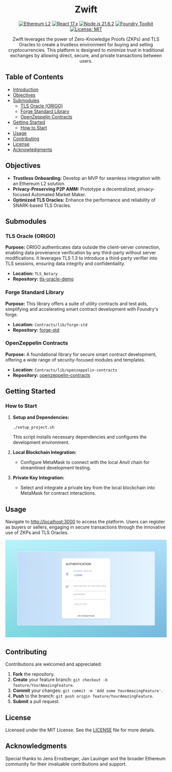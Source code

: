 <div align="center">
  
# Zwift

[![Ethereum L2](https://img.shields.io/badge/Ethereum-L2-brightgreen)](https://ethereum.org/)
[![React 17.x](https://img.shields.io/badge/React-17.x-61DAFB.svg)](https://reactjs.org/)
[![Node.js 21.6.2](https://img.shields.io/badge/Node.js-21.6.2-339933.svg)](https://nodejs.org/)
[![Foundry Toolkit](https://img.shields.io/badge/Foundry-Toolkit-orange.svg)](https://book.getfoundry.sh/)
[![License: MIT](https://img.shields.io/badge/License-MIT-yellow.svg)](https://opensource.org/licenses/MIT)

Zwift leverages the power of Zero-Knowledge Proofs (ZKPs) and TLS Oracles to create a trustless environment for buying and selling cryptocurrencies. This platform is designed to minimize trust in traditional exchanges by allowing direct, secure, and private transactions between users.

</div>

## Table of Contents

- [Introduction](#zwift-a-trustless-cryptocurrency-trading-platform)
- [Objectives](#objectives)
- [Submodules](#submodules)
  - [TLS Oracle (ORIGO)](#tls-oracle-origo)
  - [Forge Standard Library](#forge-standard-library)
  - [OpenZeppelin Contracts](#openzeppelin-contracts)
- [Getting Started](#getting-started)
  - [How to Start](#how-to-start)
- [Usage](#usage)
- [Contributing](#contributing)
- [License](#license)
- [Acknowledgments](#acknowledgments)

## Objectives

- **Trustless Onboarding:** Develop an MVP for seamless integration with an Ethereum L2 solution.
- **Privacy-Preserving P2P AMM:** Prototype a decentralized, privacy-focused Automated Market Maker.
- **Optimized TLS Oracles:** Enhance the performance and reliability of SNARK-based TLS Oracles.

## Submodules

### TLS Oracle (ORIGO)

**Purpose:** ORIGO authenticates data outside the client-server connection, enabling data provenance verification by any third-party without server modifications. It leverages TLS 1.3 to introduce a third-party verifier into TLS sessions, ensuring data integrity and confidentiality.

- **Location:** `TLS_Notary`
- **Repository:** [tls-oracle-demo](https://github.com/opex-research/tls-oracle-demo)

### Forge Standard Library

**Purpose:** This library offers a suite of utility contracts and test aids, simplifying and accelerating smart contract development with Foundry's forge.

- **Location:** `Contracts/lib/forge-std`
- **Repository:** [forge-std](https://github.com/foundry-rs/forge-std)

### OpenZeppelin Contracts

**Purpose:** A foundational library for secure smart contract development, offering a wide range of security-focused modules and templates.

- **Location:** `Contracts/lib/openzeppelin-contracts`
- **Repository:** [openzeppelin-contracts](https://github.com/OpenZeppelin/openzeppelin-contracts)

## Getting Started

### How to Start

1. **Setup and Dependencies:**
    ```sh
    ./setup_project.sh
    ```
    This script installs necessary dependencies and configures the development environment.

2. **Local Blockchain Integration:**
    - Configure MetaMask to connect with the local Anvil chain for streamlined development testing.

3. **Private Key Integration:**
    - Select and integrate a private key from the local blockchain into MetaMask for contract interactions.

## Usage

Navigate to [http://localhost:3000](http://localhost:3000) to access the platform. Users can register as buyers or sellers, engaging in secure transactions through the innovative use of ZKPs and TLS Oracles.

![Welcome screen after opening http://localhost:3000](/welcome.jpeg)

## Contributing

Contributions are welcomed and appreciated:

1. **Fork** the repository.
2. **Create** your feature branch: `git checkout -b feature/YourAmazingFeature`.
3. **Commit** your changes: `git commit -m 'Add some YourAmazingFeature'`.
4. **Push** to the branch: `git push origin feature/YourAmazingFeature`.
5. **Submit** a pull request.

## License

Licensed under the MIT License. See the [LICENSE](LICENSE) file for more details.

## Acknowledgments

Special thanks to Jens Ernstberger, Jan Lauinger and the broader Ethereum community for their invaluable contributions and support.

